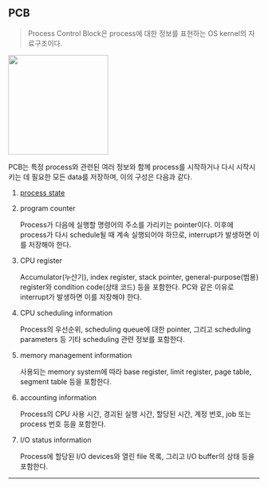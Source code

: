 ## PCB

> Process Control Block은 process에 대한 정보를 표현하는 OS kernel의 자료구조이다.

<img src="https://github.com/user-attachments/assets/c874d2a1-9f91-49a7-b4b8-bcb37e805e77" width="200">

PCB는 특정 process와 관련된 여러 정보와 함께 process를 시작하거나 다시 시작시키는 데 필요한 모든 data를 저장하며, 이의 구성은 다음과 같다.

1. [process state](https://github.com/976520/Study/blob/main/Operating%20System/process/Process%20State.md)

2. program counter

   Process가 다음에 실행할 명령어의 주소를 가리키는 pointer이다. 이후에 process가 다시 schedule될 때 계속 실행되어야 하므로, interrupt가 발생하면 이를 저장해야 한다.

3. CPU register

   Accumulator(누산기), index register, stack pointer, general-purpose(범용) register와 condition code(상태 코드) 등을 포함한다. PC와 같은 이유로 interrupt가 발생하면 이를 저장해야 한다.

4. CPU scheduling information

   Process의 우선순위, scheduling queue에 대한 pointer, 그리고 scheduling parameters 등 기타 scheduling 관련 정보를 포함한다.

5. memory management information

   사용되는 memory system에 따라 base register, limit register, page table, segment table 등을 포함한다.

6. accounting information

   Process의 CPU 사용 시간, 경괴된 실행 시간, 할당된 시간, 계정 번호, job 또는 process 번호 등을 포함한다.

7. I/O status information

   Process에 할당된 I/O devices와 열린 file 목록, 그리고 I/O buffer의 상태 등을 포함한다.

---
